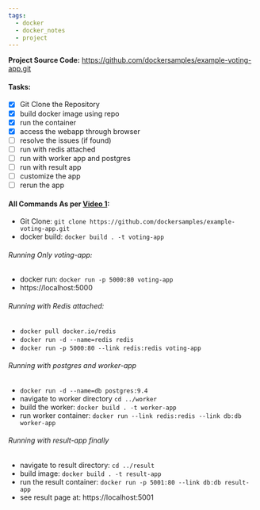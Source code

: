 ```yaml
---
tags:
  - docker
  - docker_notes
  - project
---
```


**Project Source Code:** https://github.com/dockersamples/example-voting-app.git

#### Tasks:
- [x] Git Clone the Repository
- [x] build docker image using repo
- [x] run the container
- [x] access the webapp through browser
- [ ] resolve the issues (if found)
- [ ] run with redis attached
- [ ] run with worker app and postgres
- [ ] run with result app
- [ ] customize the app
- [ ] rerun the app

#### All Commands As per [Video 1](https://kodekloud.com/topic/demo-example-voting-application-with-docker-compose/): 
- Git Clone: `git clone https://github.com/dockersamples/example-voting-app.git`  
- docker build: `docker build . -t voting-app`
###### Running Only voting-app:
- docker run: `docker run -p 5000:80 voting-app`
- https://localhost:5000 
###### Running with Redis attached:
- `docker pull docker.io/redis`
- `docker run -d --name=redis redis`
- `docker run -p 5000:80 --link redis:redis voting-app`
###### Running with postgres and worker-app
- `docker run -d --name=db postgres:9.4`
- navigate to worker directory `cd ../worker `
- build the worker: `docker build . -t worker-app`
- run worker container: `docker run --link redis:redis --link db:db worker-app`
###### Running with result-app finally
- navigate to result directory: `cd ../result`
- build image: `docker build . -t result-app`
- run the result container: `docker run -p 5001:80 --link db:db result-app`
- see result page at: https://localhost:5001



